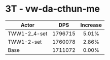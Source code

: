 # 3T - vw-da-cthun-me
| Actor | DPS | Increase |
|---|:---:|:---:|
|TWW1-2_4-set|1796715|5.01%|
|TWW1-2-set|1760078|2.86%|
|Base|1711072|0.00%|
